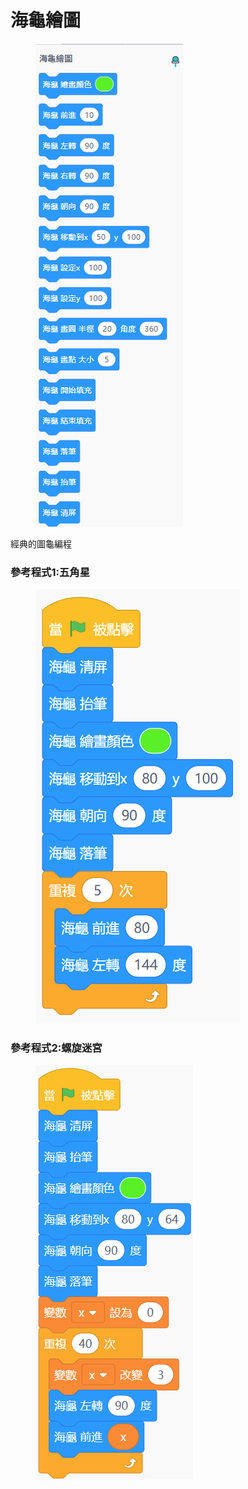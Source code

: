 # 海龜繪圖

<figure><img src="../../../.gitbook/assets/image (5) (1) (1).png" alt=""><figcaption></figcaption></figure>

經典的圖龜編程

### 參考程式1:五角星

<figure><img src="../../../.gitbook/assets/image (7) (1).png" alt=""><figcaption></figcaption></figure>

### 參考程式2:螺旋迷宮

<figure><img src="../../../.gitbook/assets/image (8) (1).png" alt=""><figcaption></figcaption></figure>
